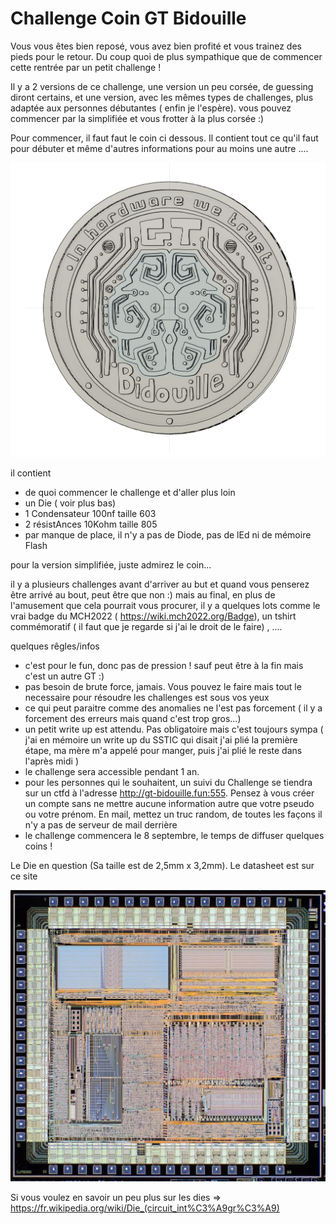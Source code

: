 # Challenge Coin GT Bidouille

Vous vous êtes bien reposé, vous avez bien profité et vous trainez des pieds pour le retour. Du coup quoi de plus sympathique que de commencer cette rentrée par un petit challenge !


Il y a 2 versions de ce challenge, une version un peu corsée, de guessing diront certains, et une version, avec les mêmes types de challenges, plus adaptée aux personnes débutantes ( enfin je l'espère). vous pouvez commencer par la simplifiée et vous frotter à la plus corsée :)

Pour commencer, il faut faut le coin ci dessous. Il contient tout ce qu'il faut pour débuter et même d'autres informations pour au moins une autre ....

![alt text](photo/coin.png)

il contient 
- de quoi commencer le challenge et d'aller plus loin
- un Die ( voir plus bas)
- 1 Condensateur 100nf taille 603
- 2 résistAnces 10Kohm taille 805
- par manque de place, il n'y a pas de Diode, pas de lEd ni de mémoire Flash 

pour la version simplifiée, juste admirez le coin...

il y a plusieurs challenges avant d'arriver au but et quand vous penserez être arrivé au bout, peut être que non :)  mais au final, en plus de l'amusement que cela pourrait vous procurer, il y a quelques lots comme le vrai badge du MCH2022 ( https://wiki.mch2022.org/Badge), un tshirt commémoratif ( il faut que je regarde si j'ai le droit de le faire) , ....

quelques rêgles/infos 
- c'est pour le fun, donc pas de pression ! sauf peut être à la fin mais c'est un autre GT :)
- pas besoin de brute force, jamais. Vous pouvez le faire mais tout le necessaire pour résoudre les challenges est sous vos yeux
- ce qui peut paraitre comme des anomalies ne l'est pas forcement ( il y a forcement des erreurs mais quand c'est trop gros...)
- un petit write up est attendu. Pas obligatoire mais c'est toujours sympa ( j'ai en mémoire un write up du SSTIC qui disait j'ai plié la première étape, ma mère m'a appelé pour manger, puis j'ai plié le reste dans l'après midi ) 
- le challenge sera accessible pendant 1 an. 
- pour les personnes qui le souhaitent, un suivi du Challenge se tiendra sur un ctfd à l'adresse http://gt-bidouille.fun:555. Pensez à vous créer un compte sans ne mettre aucune information autre que votre pseudo ou votre prénom. En mail, mettez un truc random, de toutes les façons il n'y a pas de serveur de mail derrière
- le challenge commencera le 8 septembre, le temps de diffuser quelques coins !


Le Die en question  (Sa taille est de 2,5mm x 3,2mm). Le datasheet est sur ce site 

![alt text](photo/s-l1600.jpg)

Si vous voulez en savoir un peu plus sur les dies => https://fr.wikipedia.org/wiki/Die_(circuit_int%C3%A9gr%C3%A9)
